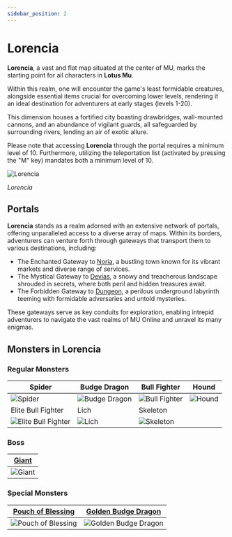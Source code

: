 ```yaml
---
sidebar_position: 2
---
```


# Lorencia

**Lorencia**, a vast and flat map situated at the center of MU, marks the starting point for all characters in **Lotus Mu**.

Within this realm, one will encounter the game's least formidable creatures, alongside essential items crucial for overcoming lower levels, rendering it an ideal destination for adventurers at early stages (levels 1-20).

This dimension houses a fortified city boasting drawbridges, wall-mounted cannons, and an abundance of vigilant guards, all safeguarded by surrounding rivers, lending an air of exotic allure.

Please note that accessing **Lorencia** through the portal requires a minimum level of 10. Furthermore, utilizing the teleportation list (activated by pressing the "M" key) mandates both a minimum level of 10.

![Lorencia](/img/maps/lorencia.webp)

_Lorencia_

## Portals

**Lorencia** stands as a realm adorned with an extensive network of portals, offering unparalleled access to a diverse array of maps. Within its borders, adventurers can venture forth through gateways that transport them to various destinations, including:

- The Enchanted Gateway to [Noria](/maps/noria), a bustling town known for its vibrant markets and diverse range of services.
- The Mystical Gateway to [Devias](/maps/devias), a snowy and treacherous landscape shrouded in secrets, where both peril and hidden treasures await.
- The Forbidden Gateway to [Dungeon](/maps/dungeon), a perilous underground labyrinth teeming with formidable adversaries and untold mysteries.

These gateways serve as key conduits for exploration, enabling intrepid adventurers to navigate the vast realms of MU Online and unravel its many enigmas.

## Monsters in Lorencia

### Regular Monsters

| Spider                                                               | Budge Dragon                                             | Bull Fighter                                             | Hound                                      |
| -------------------------------------------------------------------- | -------------------------------------------------------- | -------------------------------------------------------- | ------------------------------------------ |
| ![Spider](/img/monsters/lorencia/spider.jpg)                         | ![Budge Dragon](/img/monsters/lorencia/budge-dragon.jpg) | ![Bull Fighter](/img/monsters/lorencia/bull-fighter.jpg) | ![Hound](/img/monsters/lorencia/hound.jpg) |
| Elite Bull Fighter                                                   | Lich                                                     | Skeleton                                                 |                                            |
| ![Elite Bull Fighter](/img/monsters/lorencia/elite-bull-fighter.jpg) | ![Lich](/img/monsters/lorencia/lich.jpg)                 | ![Skeleton](/img/monsters/dungeon/skeleton.jpg)          |                                            |

### Boss

| [Giant](/special-monsters/mini-bosses/giant) |
| -------------------------------------------- |
| ![Giant](/img/monsters/lorencia/giant.jpg)   |

### Special Monsters

|     [Pouch of Blessing](/special-monsters/others/pouch-of-blessing)      |  [Golden Budge Dragon](/special-monsters/others/golden-budge-dragon)  |
| :----------------------------------------------------------------------: | :-------------------------------------------------------------------: |
| ![Pouch of Blessing](/img/monsters/special/others/pouch-of-blessing.jpg) | ![Golden Budge Dragon](/img/monsters/special/golden/budge-dragon.jpg) |
